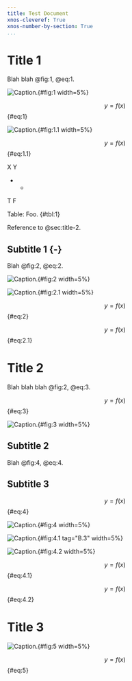 ```yaml
---
title: Test Document
xnos-cleveref: True
xnos-number-by-section: True
...
```


Title 1
=======

Blah blah @fig:1, @eq:1.

![Caption.](fig.png){#fig:1 width=5%}

$$ y = f(x) $${#eq:1}

![Caption.](fig.png){#fig:1.1 width=5%}

$$ y = f(x) $${#eq:1.1}

X Y
- -
T F

Table: Foo. {#tbl:1}

Reference to @sec:title-2.


Subtitle 1 {-}
----------

Blah @fig:2, @eq:2.

![Caption.](fig.png){#fig:2 width=5%}

![Caption.](fig.png){#fig:2.1 width=5%}

$$ y = f(x) $${#eq:2}

$$ y = f(x) $${#eq:2.1}


Title 2
=======

Blah blah blah @fig:2, @eq:3.

$$ y = f(x) $${#eq:3}

![Caption.](fig.png){#fig:3 width=5%}


Subtitle 2
----------

Blah @fig:4, @eq:4.


Subtitle 3
----------

$$ y = f(x) $${#eq:4}

![Caption.](fig.png){#fig:4 width=5%}

![Caption.](fig.png){#fig:4.1 tag="B.3" width=5%}

![Caption.](fig.png){#fig:4.2 width=5%}

$$ y = f(x) $${#eq:4.1}

$$ y = f(x) $${#eq:4.2}



Title 3
=======

![Caption.](fig.png){#fig:5 width=5%}

$$ y = f(x) $${#eq:5}
